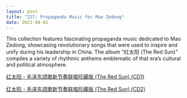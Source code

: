 ```yaml
---
layout: post
title: "227: Propaganda Music for Mao Zedong"
date: 2021-08-01
---
```


This collection features fascinating propaganda music dedicated to Mao Zedong, showcasing revolutionary songs that were used to inspire and unify during his leadership in China. The album "红太阳 (The Red Sun)" compiles a variety of rhythmic anthems emblematic of that era’s cultural and political atmosphere.

[红太阳 - 毛泽东颂歌新节奏联唱珍藏版 (The Red Sun) (CD1)](https://youtu.be/V_hw2h_4TBg)

[红太阳 - 毛泽东颂歌新节奏联唱珍藏版 (The Red Sun) (CD2)](https://youtu.be/DCSmE8wCfEc)
